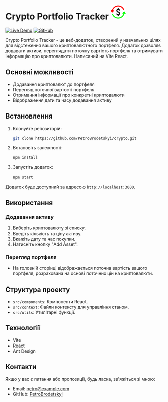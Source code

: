 # Crypto Portfolio Tracker <img src="./public/dollar.svg" alt="My SVG Icon" width="48" height="48" />

[![Live Demo](https://img.shields.io/badge/demo-live-brightgreen)](https://petrobrodetskyi.github.io/crypto)
[![GitHub](https://img.shields.io/badge/github-repo-blue)](https://github.com/PetroBrodetskyi/crypto)

Crypto Portfolio Tracker - це веб-додаток, створений у навчальних цілях для відстеження вашого криптовалютного портфеля. Додаток дозволяє додавати активи, переглядати поточну вартість портфеля та отримувати інформацію про криптовалюти. Написаний на Vite React.

## Основні можливості

- Додавання криптовалют до портфеля
- Перегляд поточної вартості портфеля
- Отримання інформації про конкретні криптовалюти
- Відображення дати та часу додавання активу

## Встановлення

1. Клонуйте репозиторій:

   ```bash
   git clone https://github.com/PetroBrodetskyi/crypto.git
   ```

2. Встановіть залежності:

   ```bash
   npm install
   ```

3. Запустіть додаток:

   ```bash
   npm start
   ```

Додаток буде доступний за адресою `http://localhost:3000`.

## Використання

### Додавання активу

1. Виберіть криптовалюту зі списку.
2. Введіть кількість та ціну активу.
3. Вкажіть дату та час покупки.
4. Натисніть кнопку "Add Asset".

### Перегляд портфеля

- На головній сторінці відображається поточна вартість вашого портфеля, розрахована на основі поточних цін на криптовалюти.

## Структура проекту

- `src/components`: Компоненти React.
- `src/context`: Файли контексту для управління станом.
- `src/utils`: Утилітарні функції.

## Технології

- Vite
- React
- Ant Design

## Контакти

Якщо у вас є питання або пропозиції, будь ласка, зв'яжіться зі мною:

- Email: [petro@example.com](mailto:petro.brodetskyi@gmail.com)
- GitHub: [PetroBrodetskyi](https://github.com/PetroBrodetskyi)
